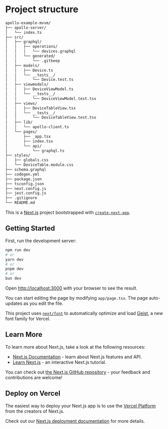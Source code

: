 # Project structure

```sh
apollo-example-mvvm/
├── apollo-server/
│   └── index.ts
├── src/
│   ├── graphql/
│   │   ├── operations/
│   │   │   └── devices.graphql
│   │   └── generated/
│   │       └── .gitkeep
│   ├── models/
│   │   ├── Device.ts
│   │   └── __tests__/
│   │       └── Device.test.ts
│   ├── viewmodels/
│   │   ├── DeviceViewModel.ts
│   │   └── __tests__/
│   │       └── DeviceViewModel.test.tsx
│   ├── views/
│   │   ├── DeviceTableView.tsx
│   │   └── __tests__/
│   │       └── DeviceTableView.test.tsx
│   ├── lib/
│   │   └── apollo-client.ts
│   └── pages/
│       ├── _app.tsx
│       ├── index.tsx
│       └── api/
│           └── graphql.ts
├── styles/
│   ├── globals.css
│   └── DeviceTable.module.css
├── schema.graphql
├── codegen.yml
├── package.json
├── tsconfig.json
├── next.config.js
├── jest.config.js
├── .gitignore
└── README.md
```


This is a [Next.js](https://nextjs.org) project bootstrapped with [`create-next-app`](https://nextjs.org/docs/app/api-reference/cli/create-next-app).

## Getting Started

First, run the development server:

```bash
npm run dev
# or
yarn dev
# or
pnpm dev
# or
bun dev
```

Open [http://localhost:3000](http://localhost:3000) with your browser to see the result.

You can start editing the page by modifying `app/page.tsx`. The page auto-updates as you edit the file.

This project uses [`next/font`](https://nextjs.org/docs/app/building-your-application/optimizing/fonts) to automatically optimize and load [Geist](https://vercel.com/font), a new font family for Vercel.

## Learn More

To learn more about Next.js, take a look at the following resources:

- [Next.js Documentation](https://nextjs.org/docs) - learn about Next.js features and API.
- [Learn Next.js](https://nextjs.org/learn) - an interactive Next.js tutorial.

You can check out [the Next.js GitHub repository](https://github.com/vercel/next.js) - your feedback and contributions are welcome!

## Deploy on Vercel

The easiest way to deploy your Next.js app is to use the [Vercel Platform](https://vercel.com/new?utm_medium=default-template&filter=next.js&utm_source=create-next-app&utm_campaign=create-next-app-readme) from the creators of Next.js.

Check out our [Next.js deployment documentation](https://nextjs.org/docs/app/building-your-application/deploying) for more details.
